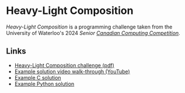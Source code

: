 # Heavy-Light Composition

*Heavy-Light Composition* is a programming challenge taken from the University of Waterloo's 2024 *Senior [Canadian Computing Competition](https://cemc.uwaterloo.ca/contests/ccc)*.

## Links

* [Heavy-Light Composition challenge (pdf)](./HeavyLight.pdf)
* [Example solution video walk-through (YouTube)](https://youtu.be/-kbaSd03orA)
* [Example C solution](./C/heavy_light.c)
* [Example Python solution](./Python/heavy_light.py)